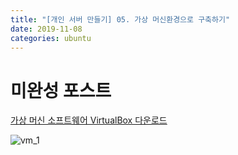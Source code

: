 ```yaml
---
title: "[개인 서버 만들기] 05. 가상 머신환경으로 구축하기"
date: 2019-11-08
categories: ubuntu
---
```


# 미완성 포스트

[가상 머신 소프트웨어 VirtualBox 다운로드](https://www.virtualbox.org/)

![vm_1](https://user-images.githubusercontent.com/26007107/68406041-75cfec80-01c4-11ea-8a9f-ba515447449e.png)

